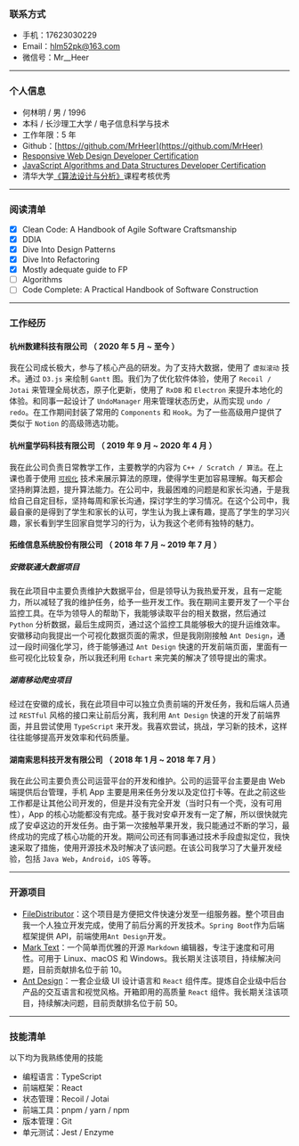 ### 联系方式

- 手机：17623030229
- Email：hlm52pk@163.com
- 微信号：Mr\_\_Heer

---

### 个人信息

- 何林明 / 男 / 1996
- 本科 / 长沙理工大学 / 电子信息科学与技术
- 工作年限：5 年
- Github：[https://github.com/MrHeer](https://github.com/MrHeer)
- [Responsive Web Design Developer Certification](https://www.freecodecamp.org/certification/mrheer/responsive-web-design)
- [JavaScript Algorithms and Data Structures Developer Certification](https://www.freecodecamp.org/certification/mrheer/javascript-algorithms-and-data-structures)
- 清华大学[《算法设计与分析》](https://www.xuetangx.com/download_credential/pYMHZiT-EZF.pdf)课程考核优秀

---

### 阅读清单

- [x] Clean Code: A Handbook of Agile Software Craftsmanship
- [x] DDIA
- [x] Dive Into Design Patterns
- [x] Dive Into Refactoring
- [x] Mostly adequate guide to FP
- [ ] Algorithms
- [ ] Code Complete: A Practical Handbook of Software Construction

---

### 工作经历

#### 杭州数建科技有限公司 （ 2020 年 5 月 ~ 至今 ）

我在公司成长极大，参与了核心产品的研发。为了支持大数据，使用了 `虚拟滚动` 技术。通过 `D3.js` 来绘制 `Gantt` 图。我们为了优化软件体验，使用了 `Recoil / Jotai` 来管理全局状态，原子化更新，使用了 `RxDB` 和 `Electron` 来提升本地化的体验。和同事一起设计了 `UndoManager` 用来管理状态历史，从而实现 `undo / redo`。在工作期间封装了常用的 `Components` 和 `Hook`。为了一些高级用户提供了类似于 `Notion` 的高级筛选功能。

#### 杭州童学码科技有限公司 （ 2019 年 9 月 ~ 2020 年 4 月 ）

我在此公司负责日常教学工作，主要教学的内容为 `C++ / Scratch / 算法`。在上课也善于使用 [`可视化`](https://visualgo.net/en) 技术来展示算法的原理，使得学生更加容易理解。每天都会坚持刷算法题，提升算法能力。在公司中，我最困难的问题是和家长沟通，于是我给自己自定目标，坚持每周和家长沟通，探讨学生的学习情况。在这个公司中，我最自豪的是得到了学生和家长的认可，学生认为我上课有趣，提高了学生的学习兴趣，家长看到学生回家自觉学习的行为，认为我这个老师有独特的魅力。

#### 拓维信息系统股份有限公司 （ 2018 年 7 月 ~ 2019 年 7 月 ）

##### 安微联通大数据项目

我在此项目中主要负责维护大数据平台，但是领导认为我热爱开发，且有一定能力，所以减轻了我的维护任务，给予一些开发工作。我在期间主要开发了一个平台监控工具。在华为领导人的帮助下，我能够读取平台的相关数据，然后通过 `Python` 分析数据，最后生成网页，通过这个监控工具能够极大的提升运维效率。安徽移动向我提出一个可视化数据页面的需求，但是我刚刚接触 `Ant Design`，通过一段时间强化学习，终于能够通过 `Ant Design` 快速的开发前端页面，里面有一些可视化比较复杂，所以我还利用 `Echart` 来完美的解决了领导提出的需求。

##### 湖南移动爬虫项目

经过在安徽的成长，我在此项目中可以独立负责前端的开发任务，我和后端人员通过 `RESTful` 风格的接口来让前后分离，我利用 `Ant Design` 快速的开发了前端界面，并且尝试使用 `TypeScript` 来开发。我喜欢尝试，挑战，学习新的技术，这样往往能够提高开发效率和代码质量。

#### 湖南索思科技开发有限公司 （ 2018 年 1 月 ~ 2018 年 7 月 ）

我在此公司主要负责公司运营平台的开发和维护。公司的运营平台主要是由 Web 端提供后台管理，手机 App 主要是用来任务分发以及定位打卡等。在此之前这些工作都是让其他公司开发的，但是并没有完全开发（当时只有一个壳，没有可用性），App 的核心功能都没有完成。基于我对安卓开发有一定了解，所以很快就完成了安卓这边的开发任务。由于第一次接触苹果开发，我只能通过不断的学习，最终成功的完成了核心功能的开发。期间公司还有同事通过技术手段虚拟定位，我快速采取了措施，使用开源技术及时解决了该问题。在该公司我学习了大量开发经验，包括 `Java Web`，`Android`，`iOS` 等等。

---

### 开源项目

- [FileDistributor](https://github.com/MrHeer/FileDistributor)：这个项目是方便把文件快速分发至一组服务器。整个项目由我一个人独立开发完成，使用了前后分离的开发技术。`Spring Boot`作为后端框架提供 API，前端使用`Ant Design`开发。
- [Mark Text](https://github.com/marktext/marktext)：一个简单而优雅的开源 `Markdown` 编辑器，专注于速度和可用性。可用于 Linux、macOS 和 Windows。我长期关注该项目，持续解决问题，目前贡献排名位于前 10。
- [Ant Design](https://github.com/ant-design/ant-design)：一套企业级 UI 设计语言和 `React` 组件库。提炼自企业级中后台产品的交互语言和视觉风格。开箱即用的高质量 `React` 组件。我长期关注该项目，持续解决问题，目前贡献排名位于前 50。

---

### 技能清单

以下均为我熟练使用的技能

- 编程语言：TypeScript
- 前端框架：React
- 状态管理：Recoil / Jotai
- 前端工具：pnpm / yarn / npm
- 版本管理：Git
- 单元测试：Jest / Enzyme
